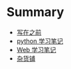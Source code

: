 # Summary

* [写在之前](chapter1.md)
* [python 学习笔记](chapter2.md)
* [Web 学习笔记](chapter3.md)
* [杂货铺](chapter4.md)   